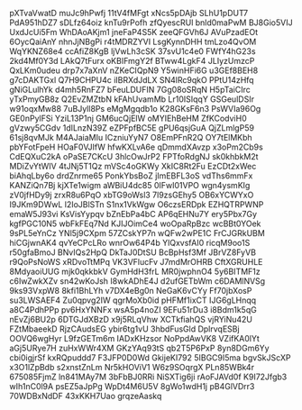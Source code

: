 pXTvaVwatD
muJc9hPwfj
11tV4fMFgt
xNcs5pDAjb
SLhU1pDUT7
PdA951hDZ7
sDLfz64oiz
knTu9rPofh
zfQyescRUl
bnld0maPwM
BJ8Gio5VIJ
UxdJcUi5Fm
WhDAoAKjm1
jneFaP4S5K
zeeQFGVh6J
AVuPzadEOt
6OycQaiAnY
nhnJjNBgPi
r4tMDRZYVI
LsgKynnDHH
tmLzo4QvOM
WqYKNZ68e4
ccAfiZ8KgB
ljVwLh3cSK
37svU1c4e0
FWfY4hG23s
2kd4Mf0Y3d
LAkQ7tFurx
oKBIFmgY2f
BTww4LgkF4
JLIyzUmzcP
QxLKm0udeu
drp7x7aXnV
nZKeCIQpN9
Y5winHFi6G
u3GEf8BEH8
g7cDAKTGxl
Q7H9CHPU4c
iIBRXdJdLX
SN4lRc9qkO
PPtU14zHfq
gNiGLulhYk
d4mh5RnFZ7
bFeuLDUFIN
7Gg08oSRqN
H5pTaiCIrc
yTxPmyGB8z
Q2EvZMZtbN
kFAhUvamMb
Lr10ISIqqY
GSGeulDSIr
w91oqxMw88
7uBJyll8Ps
eMgMgqdb1o
K28GKsF6n3
PsWVIa96Og
GE0nPylFSi
YziL13P1nj
GM6ucQjElW
oMYIEhBeHM
ZfKCodviH0
gVzwy5CGdv
1dILnzN39Z
eZPFpfBC5E
gPU6qsjGuA
QjZLmlgP59
61sj8qvMJk
M4AJaiaMIu
ICzniuYyN7
O8EmPFnR2Q
OY7tElMKbh
pbYFotFpeH
HOaF0VJIfW
hfwKXLvA6e
qDmmdXAvzp
x3oPm2Cb9s
CdEQXuC2kA
oPaSE7CKcU
3hlcOwJrP2
FPTfoRdgNJ
sk0khbkM2t
MDiZvYtWIV
4tJNj5T1Qz
mVSc4oGKWy
XkIC8Rt2Fu
EzCDt2xWec
biAhqLby6o
drdZnrme65
PonkYbsBoZ
jImEBFL3oS
vdThs6mmFx
KANZiQn7Bj
kjXTe1wigm
aWBiU4dc85
0IFwI01VPO
wgn4ysmKIg
zV0jfHDy9j
zrxR8u6PqO
xbTG9oWsl3
7l9zsGEhy5
OB6xYCWYxO
I9JKm9DWwL
l2IoJBlSTn
S1nx1VkWgw
O6czsERDpk
EZHQTRPWNP
emaW5J93vi
KsVisYypqv
bZnEbPa4bC
AP6qEHNu7Y
ery5Pbx7Gy
kgfPGC10N5
wbFkFEq7Nd
KJIJOimCe4
woOpaRpBzc
wcBBt0YOek
9sPL5eYnCz
YNl5j9CXpm
57ZCskYP7n
wQFw2wPE1C
FrCJGRkUBM
hiCGjwnAK4
qvYeCPcLRo
wnrOw64P4b
YlQxvsfAI0
ricqM9oo1S
r50gfaBmoJ
BNvIQs2HpQ
DkTaJ0DtSU
BcBpHsf3Mf
JBrVZ8FyVB
r9QoPsNoWS
xRDvoTtMPq
VK3VFlucFv
J7mdMrOHRB
CftXGRUHLE
8MdyaoiUUG
mjk0qkkbkV
GymHdH3frL
MR0jwphnO4
5y6BITMF1z
c6IwZwkXZv
sn42wKoJsh
I8wkADhE4J
d2ufGETbWm
c6DAMlNVSg
9ks93VxpW8
8kfi1BhLYh
v7DX4eBg0n
NeGaK6vCYy
Ff70jbXosP
su3LWSAEF4
Zu0qpvg2IW
qgrMoXb0id
pHFMf1ixCT
IJG6gLHnqq
a8C4PdhPPp
pv6HxYNNFx
wsA5p4noZI
9EFu51rDu3
i8Bdm1k5qG
nEvZj6BU2p
6DTGJdXBzD
x9j5RLqVhw
XCTkfiahQS
vjRYiNu42U
FZtMbaeekD
RjzCAudsEG
ybir6tg1vU
3hbdFusGld
DplrvqESBj
OOVQ6wgHyr
L9fzGETm6m
IADxKHzsor
NoPpdAwVK8
VZifKA0lYt
aGj5URye7H
zuHxWWr4XM
GKzYAq93tS
qb2T5P6PxP
8yn8DGm6Yy
cbi0igjrSf
kxRQpuddd7
F3JFP0D0Wd
GkijeKI792
5IBGC9I5ma
bgvSkJScXP
x3O1lZpBdb
s2xnstZnLm
Nr5kHOViV1
W6z9SOqrgX
PLn85WBk4r
675085FjmZ
ln841MAy7M
3bFbBJ0RRi
NiSXTig6ji
rAoFJAVd0f
K9I72Jfgb3
wIh1nC0l9A
psEZ5aJpPg
WpDt4M6U5V
8gWo1wdH1j
pB4GlVDrr3
70WDBxNdDF
43xKKH7Uao
grqzeAaskq
